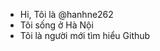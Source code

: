 - Hi, Tôi là @hanhne262
- Tôi sống ở Hà Nội
- Tôi là người mới tìm hiểu Github
<!---
hanhne262/hanhne262 is a ✨ special ✨ repository because its `README.md` (this file) appears on your GitHub profile.
You can click the Preview link to take a look at your changes.
--->
